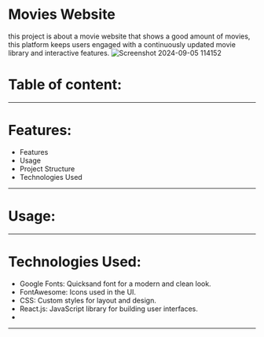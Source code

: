 # Movies Website
this project is about a movie website that shows a good amount of movies, this platform keeps users engaged with a continuously updated movie library and interactive features.
![Screenshot 2024-09-05 114152](https://github.com/user-attachments/assets/cbe911d2-f51e-43c4-a881-3e912a79b53a)

# Table of content:

---

# Features:
* Features
* Usage
* Project Structure
* Technologies Used
---
# Usage:
---
# Technologies Used:
* Google Fonts: Quicksand font for a modern and clean look.
* FontAwesome: Icons used in the UI.
* CSS: Custom styles for layout and design.
* React.js: JavaScript library for building user interfaces.
* 
---
